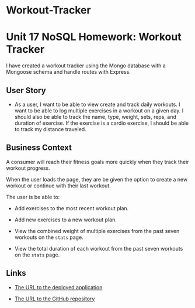 # Workout-Tracker

# Unit 17 NoSQL Homework: Workout Tracker

I have created a workout tracker using the Mongo database with a Mongoose schema and handle routes with Express.

## User Story

* As a user, I want to be able to view create and track daily workouts. I want to be able to log multiple exercises in a workout on a given day. I should also be able to track the name, type, weight, sets, reps, and duration of exercise. If the exercise is a cardio exercise, I should be able to track my distance traveled.

## Business Context

A consumer will reach their fitness goals more quickly when they track their workout progress.

When the user loads the page, they are be given the option to create a new workout or continue with their last workout.

The user is be able to:

  * Add exercises to the most recent workout plan.

  * Add new exercises to a new workout plan.

  * View the combined weight of multiple exercises from the past seven workouts on the `stats` page.

  * View the total duration of each workout from the past seven workouts on the `stats` page.

## Links

* [The URL to the deployed application](https://eva-workout-tracker.herokuapp.com/)

* [The URL to the GitHub repository](https://github.com/The-Chioma/Workout-Tracker)
